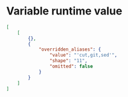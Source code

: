 # Variable runtime value

```json
[
    [
        {},
        {
            "overridden_aliases": {
                "value": "'cut,git,sed'",
                "shape": "11",
                "omitted": false
            }
        }
    ]
]
```
